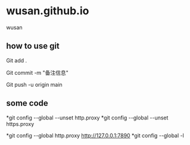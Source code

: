 # wusan.github.io
wusan
## how to use git
Git add .

Git commit -m "备注信息"

Git push -u origin main

## some code
*git config --global --unset http.proxy 
*git config --global --unset https.proxy

*git config --global http.proxy http://127.0.0.1:7890
*git config --global -l
